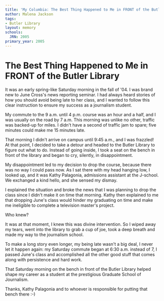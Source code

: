 ```yaml
---
title: 'My Columbia: The Best Thing Happened to Me in FRONT of the Butler Library'
author: Malena Jackson
tags:
- Butler Library
layout: memory
schools:
  JRN: 2005
primary_year: 2005
---
```

# The Best Thing Happened to Me in FRONT of the Butler Library

It was an early spring-like Saturday morning in the fall of '04.  I was brand new to June Cross's news reporting seminar.  I had always heard stories of how you should avoid being late to her class, and I wanted to follow this clear instruction to ensure my success as a journalism student.

My commute to the 9 a.m. until 4 p.m. course was an hour and a half, and I was usually on the road by 7 a.m. This morning was unlike no other, traffic was backed-up for miles.  I didn't have a second of traffic jam to spare; five minutes could make me 15 minutes late.

That morning I didn't arrive on campus until 9:45 a.m., and I was frazzled!  At that point, I decided to take a detour and headed to the Butler Library to figure out what to do.  Instead of going inside, I took a seat on the bench in front of the library and began to cry, silently, in disappointment.

My disappointment led to my decision to drop the course, because there was no way I could pass now.  As I sat there with my head hanging low, I looked up, and it was Kathy Palagonia, admissions assistant at the J-school.  We exchanged a kind hello, and she sensed my dismay.

I explained the situation and broke the news that I was planning to drop the class since I didn't make it on time that morning.  Kathy then explained to me that dropping June's class would hinder my graduating on time and make me ineligible to complete a television master's project.

Who knew?

It was at that moment, I knew this was divine intervention.  So I wiped away my tears, went into the library to grab a cup of joe, took a deep breath and made my way to the journalism school.

To make a long story even longer, my being late wasn't a big deal, I never let it happen again: my Saturday commute began at 6:30 a.m. instead of 7, I passed June's class and accomplished all the other good stuff that comes along with persistence and hard work.

That Saturday morning on the bench in front of the Butler Library helped shape my career as a student at the prestigious Graduate School of Journalism.

Thanks, Kathy Palagonia and to whoever is responsible for putting that bench there :-)
